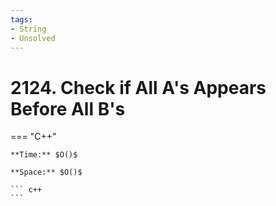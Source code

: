 ```yaml
---
tags:
- String
- Unsolved
---
```



# 2124. Check if All A's Appears Before All B's

=== "C++"

    **Time:** $O()$

    **Space:** $O()$

    ``` c++
    ```